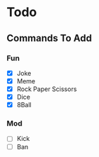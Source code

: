 # Todo

## Commands To Add

### Fun
- [X] Joke
- [X] Meme
- [X] Rock Paper Scissors
- [X] Dice
- [X] 8Ball

### Mod
- [ ] Kick
- [ ] Ban